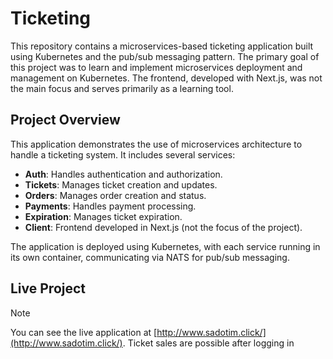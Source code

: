 Ticketing
========
This repository contains a microservices-based ticketing application built using Kubernetes and the pub/sub messaging pattern. The primary goal of this project was to learn and implement microservices deployment and management on Kubernetes. The frontend, developed with Next.js, was not the main focus and serves primarily as a learning tool.

Project Overview
--------------------------
This application demonstrates the use of microservices architecture to handle a ticketing system. It includes several services:
  * **Auth**: Handles authentication and authorization.
  * **Tickets**: Manages ticket creation and updates.
  * **Orders**: Manages order creation and status.
  * **Payments**: Handles payment processing.
  * **Expiration**: Manages ticket expiration.
  * **Client**: Frontend developed in Next.js (not the focus of the project).

The application is deployed using Kubernetes, with each service running in its own container, communicating via NATS for pub/sub messaging.

Live Project
------------
> [!NOTE]
> You can see the live application at [http://www.sadotim.click/](http://www.sadotim.click/). Ticket sales are possible after logging in
